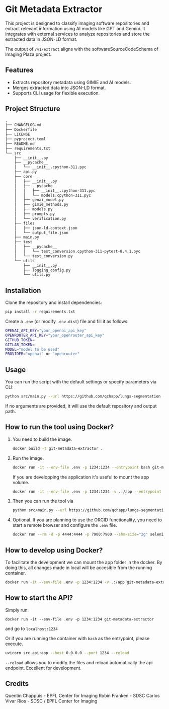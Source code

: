# Git Metadata Extractor

This project is designed to classify imaging software repositories and extract relevant information using AI models like GPT and Gemini. It integrates with external services to analyze repositories and store the extracted data in JSON-LD format.

The output of `/v1/extract` aligns with the softwareSourceCodeSchema of Imaging Plaza project. 

## Features

- Extracts repository metadata using GIMIE and AI models.
- Merges extracted data into JSON-LD format.
- Supports CLI usage for flexible execution.

## Project Structure

```bash
.
├── CHANGELOG.md
├── Dockerfile
├── LICENSE
├── pyproject.toml
├── README.md
├── requirements.txt
└── src
    ├── __init__.py
    ├── __pycache__
    │   └── __init__.cpython-311.pyc
    ├── api.py
    ├── core
    │   ├── __init__.py
    │   ├── __pycache__
    │   │   ├── __init__.cpython-311.pyc
    │   │   └── models.cpython-311.pyc
    │   ├── genai_model.py
    │   ├── gimie_methods.py
    │   ├── models.py
    │   ├── prompts.py
    │   └── verification.py
    ├── files
    │   ├── json-ld-context.json
    │   └── output_file.json
    ├── main.py
    ├── test
    │   ├── __pycache__
    │   │   └── test_conversion.cpython-311-pytest-8.4.1.pyc
    │   └── test_conversion.py
    └── utils
        ├── __init__.py
        ├── logging_config.py
        └── utils.py
```


## Installation

Clone the repository and install dependencies:

``` sh
pip install -r requirements.txt
```

Create a `.env` (or modify `.env.dist`) file and fill it as follows:

``` bash
OPENAI_API_KEY="your_openai_api_key"
OPENROUTER_API_KEY="your_openrouter_api_key"
GITHUB_TOKEN=
GITLAB_TOKEN=
MODEL="model to be used"
PROVIDER="openai" or "openrouter"
```

## Usage

You can run the script with the default settings or specify parameters via CLI:

```sh
python src/main.py --url https://github.com/qchapp/lungs-segmentation --output_path output_file.json
```

If no arguments are provided, it will use the default repository and output path.

## How to run the tool using Docker?

1. You need to build the image.

    ``` bash
    docker build -t git-metadata-extractor . 
    ```

2. Run the image.

    ``` bash
    docker run -it --env-file .env -p 1234:1234 --entrypoint bash git-metadata-extractor
    ```

    If you are developping the application it's useful to mount the app volume. 

    ``` bash
    docker run -it --env-file .env -p 1234:1234 -v .:/app --entrypoint bash git-metadata-extractor
    ```

3. Then you can run the tool via

    ``` bash
    python src/main.py --url https://github.com/qchapp/lungs-segmentation --output_path output_file.json
    ```

4. Optional. If you are planning to use the ORCID functionality, you need to start a remote browser and configure the `.env` file. 

    ``` bash
    docker run --rm -d -p 4444:4444 -p 7900:7900 --shm-size="2g" selenium/standalone-firefox
    ```

## How to develop using Docker?

To facilitate the development we can mount the app folder in the docker. By doing this, all changes made in local will be accesible from the running container. 

```bash
docker run -it --env-file .env -p 1234:1234 -v .:/app git-metadata-extractor
```


## How to start the API?

Simply run:

```
docker run -it --env-file .env -p 1234:1234 git-metadata-extractor
```

and go to `localhost:1234`


Or if you are running the container with `bash` as the entrypoint, please execute.

```bash
uvicorn src.api:app --host 0.0.0.0 --port 1234 --reload
```

`--reload` allows you to modify the files and reload automatically the api endpoint. Excellent for development.

## Credits

Quentin Chappuis - EPFL Center for Imaging 
Robin Franken - SDSC
Carlos Vivar Rios - SDSC / EPFL Center for Imaging
